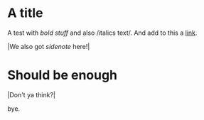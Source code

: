 # A title

A test with *bold stuff* and also /italics text/.
And add to this a [link](https://maeln.com).

|We also got *sidenote* here!|

# Should be enough
|Don't ya think?|

bye.
